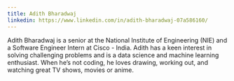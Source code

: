 ```yaml
---
title: Adith Bharadwaj
linkedin: https://www.linkedin.com/in/adith-bharadwaj-07a586160/
---
```

Adith Bharadwaj is a senior at the National Institute of Engineering (NIE) and a Software Engineer Intern at Cisco - India. Adith has a keen interest in solving challenging problems and is a data science and machine learning enthusiast. When he’s not coding, he loves drawing, working out, and watching great TV shows, movies or anime.
